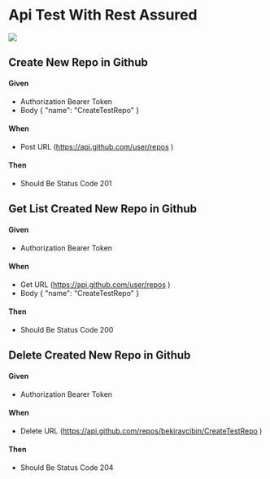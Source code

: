 # Api Test With Rest Assured

![](../../../../../../Downloads/Screencast%202021-12-09%2017-30-50.gif)

## Create New Repo in Github

#### Given
- Authorization Bearer Token
- Body { "name": "CreateTestRepo" }
#### When

- Post URL (https://api.github.com/user/repos )
#### Then

- Should Be Status Code 201

## Get List Created New Repo in Github

#### Given
- Authorization Bearer Token
#### When

- Get URL (https://api.github.com/user/repos )
- Body { "name": "CreateTestRepo" }

#### Then

- Should Be Status Code 200

## Delete Created New Repo in Github

#### Given
- Authorization Bearer Token
#### When

- Delete URL (https://api.github.com/repos/bekiraycibin/CreateTestRepo )
#### Then

- Should Be Status Code 204
